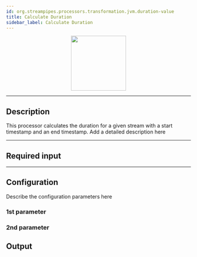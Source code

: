 ```yaml
---
id: org.streampipes.processors.transformation.jvm.duration-value
title: Calculate Duration
sidebar_label: Calculate Duration
---
```




<p align="center"> 
    <img src="/docs/img/pipeline-elements/org.streampipes.processors.transformation.jvm.duration-value/icon.png" width="150px;" class="pe-image-documentation"/>
</p>

***

## Description

This processor calculates the duration for a given stream with a start timestamp and an end timestamp.
Add a detailed description here

***

## Required input


***

## Configuration

Describe the configuration parameters here

### 1st parameter


### 2nd parameter

## Output